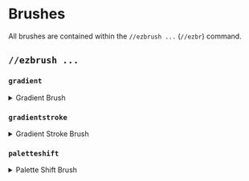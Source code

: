 # Brushes

All brushes are contained within the `//ezbrush ...` (`//ezbr`) command.



## `//ezbrush ...`

### `gradient`

<details>

<summary>Gradient Brush</summary>

**`//ezbr gradient <palette> [radius] [interpolation] [strength] [-a] [-n <noise>] [-z <scale>] [-d <distanceFunction>]`**

The `gradient` brush allows you to first define a plane by selecting 2 points, you can then paint with your gradient with blocks chosen based on distance along this plane.

**Left Click to start a plane at your target block**\
**Sneak + Left Click to start a plane at the player position**\
**Right Click to set the end of the plane at your target block OR paint palette blocks if the plane is set**\
**Sneak + Right Click to set the end of the plane at the player position OR paint palette blocks if the plane is set**

* **Palette**: Specifies the palette to use for the gradient.
* **Radius** (Default: 8): Sets the radius of the brush.
* **Interpolation** (Default: NONE): Determines the type of interpolation used in the gradient transition.
* **Strength** (Default: 0.5): Adjusts the strength of interpolation, with a normal range from 0 to 1.
* **-a**: When activated, allows the gradient to replace air blocks.
* **-n \<noise>** (Default: \[NoiseType:White]): Adds an underlying noise field to the gradient effect.
* **-z \<scale>** (Default: 1): Modifies the scale of the noise.
* **-d \<distanceFunction>** (Default: NONE): Sets the distance mode changing the brush to work based on distance from the initial block with the given distance function.

</details>

### `gradientstroke`

<details>

<summary>Gradient Stroke Brush</summary>

**`//ezbr gradientstroke <palette> [radius] [interpolation] [strength] [-ad] [-n <noise>] [-z <scale>]`**

The `gradientstroke` brush allows for gradient application along a path (stroke) defined by selecting points.

**Left Click to add points**\
**Sneak + Left Click to remove the last point**\
**Right Click to confirm & place the gradient stroke**\
**Sneak + Right Click to clear all points**

* **Palette**: Specifies the block pattern for the gradient.
* **Radius** (Default: 8): Sets the radius of the brush.
* **Interpolation** (Default: LINEAR): Determines the type of interpolation used in the gradient transition.
* **Strength** (Default: 0.5): Adjusts the strength of interpolation, with a normal range from 0 to 1.
* **-a**: When activated, allows the gradient to replace air blocks.
* **-d**: Activates the 'distance to center' mode which applies the gradient based on distance to the middle of the stroke line instead of distance along the stroke.
* **-n \<noise>** (Default: \[NoiseType:White]): Adds an underlying noise field to the gradient effect.
* **-z \<scale>** (Default: 1): Modifies the scale of the noise.

</details>

### `paletteshift`

<details>

<summary>Palette Shift Brush</summary>

**`//ezbr paletteshift <palette> [radius] [shift]`**

Replaces blocks matching the palette with palette blocks shifted along by the given amount.\
For example, a shift value of 2 will replace any instances of the first palette block with the third.

* **Palette**: Specifies the block pattern for the gradient.
* **Radius** (Default: 8): Sets the radius of the brush.
* **Shift** (Default: 1): The amount by which to shift blocks within palette

</details>
